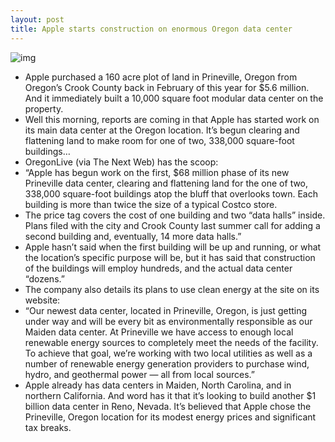 ```yaml
---
layout: post
title: Apple starts construction on enormous Oregon data center
---
```

![img](http://media.idownloadblog.com/wp-content/uploads/2012/10/prineville-oregon.jpeg)
* Apple purchased a 160 acre plot of land in Prineville, Oregon from Oregon’s Crook County back in February of this year for $5.6 million. And it immediately built a 10,000 square foot modular data center on the property.
* Well this morning, reports are coming in that Apple has started work on its main data center at the Oregon location. It’s begun clearing and flattening land to make room for one of two, 338,000 square-foot buildings…
* OregonLive (via The Next Web) has the scoop:
* “Apple has begun work on the first, $68 million phase of its new Prineville data center, clearing and flattening land for the one of two, 338,000 square-foot buildings atop the bluff that overlooks town. Each building is more than twice the size of a typical Costco store.
* The price tag covers the cost of one building and two “data halls” inside. Plans filed with the city and Crook County last summer call for adding a second building and, eventually, 14 more data halls.”
* Apple hasn’t said when the first building will be up and running, or what the location’s specific purpose will be, but it has said that construction of the buildings will employ hundreds, and the actual data center “dozens.”
* The company also details its plans to use clean energy at the site on its website:
* “Our newest data center, located in Prineville, Oregon, is just getting under way and will be every bit as environmentally responsible as our Maiden data center. At Prineville we have access to enough local renewable energy sources to completely meet the needs of the facility. To achieve that goal, we’re working with two local utilities as well as a number of renewable energy generation providers to purchase wind, hydro, and geothermal power — all from local sources.”
* Apple already has data centers in Maiden, North Carolina, and in northern California. And word has it that it’s looking to build another $1 billion data center in Reno, Nevada. It’s believed that Apple chose the Prineville, Oregon location for its modest energy prices and significant tax breaks.

